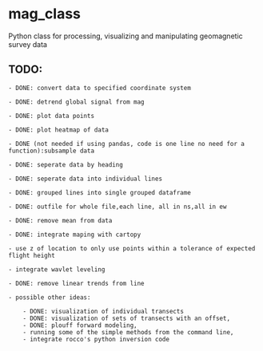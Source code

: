 # mag_class
Python class for processing, visualizing and manipulating geomagnetic survey data

## TODO:

    - DONE: convert data to specified coordinate system
    
    - DONE: detrend global signal from mag
    
    - DONE: plot data points    
    
    - DONE: plot heatmap of data
    
    - DONE (not needed if using pandas, code is one line no need for a function):subsample data
    
    - DONE: seperate data by heading 
    
    - DONE: seperate data into individual lines

    - DONE: grouped lines into single grouped dataframe

    - DONE: outfile for whole file,each line, all in ns,all in ew

    - DONE: remove mean from data

    - DONE: integrate maping with cartopy
    
    - use z of location to only use points within a tolerance of expected flight height 
    
    - integrate wavlet leveling

    - DONE: remove linear trends from line
    
    - possible other ideas: 
    
        - DONE: visualization of individual transects
        - DONE: visualization of sets of transects with an offset,
        - DONE: plouff forward modeling, 
        - running some of the simple methods from the command line, 
        - integrate rocco's python inversion code